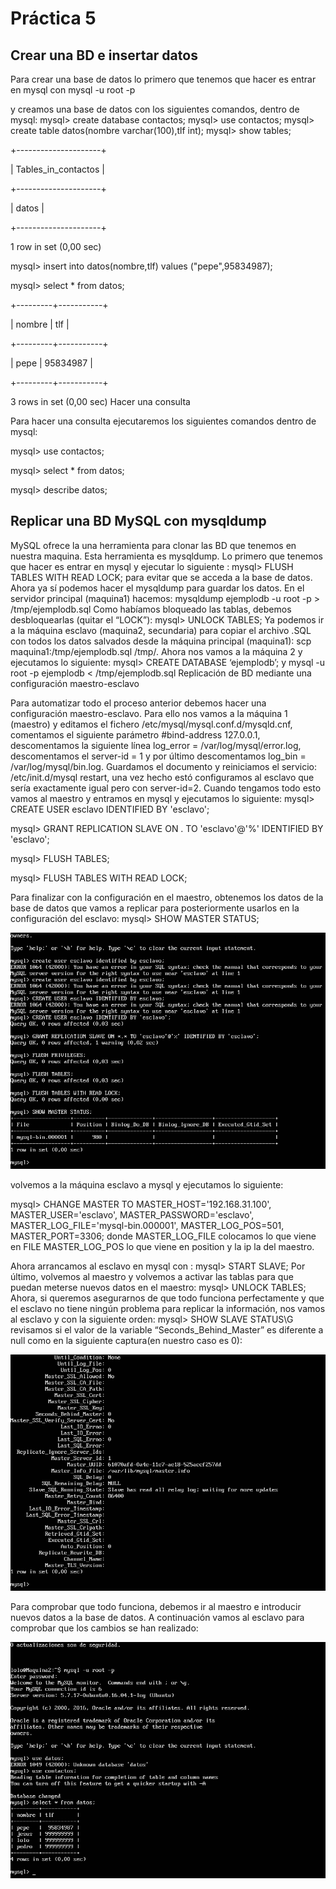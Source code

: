 # Práctica 5
## Crear una BD e insertar datos

Para crear una base de datos lo primero que tenemos que hacer es entrar en mysql con mysql -u root -p

y creamos una base de datos con los siguientes comandos, dentro de mysql: mysql> create database contactos; 
mysql> use contactos; mysql> create table datos(nombre varchar(100),tlf int); mysql> show tables;

+---------------------+

| Tables_in_contactos |

+---------------------+

| datos |

+---------------------+

1 row in set (0,00 sec)

mysql> insert into datos(nombre,tlf) values ("pepe",95834987);

mysql> select * from datos;

+---------+-----------+

| nombre | tlf |

+---------+-----------+

| pepe | 95834987 |

+---------+-----------+

3 rows in set (0,00 sec)
Hacer una consulta

Para hacer una consulta ejecutaremos los siguientes comandos dentro de mysql:

mysql> use contactos;

mysql> select * from datos;

mysql> describe datos;

## Replicar una BD MySQL con mysqldump

MySQL ofrece la una herramienta para clonar las BD que tenemos en nuestra maquina. Esta herramienta es mysqldump. Lo primero que tenemos que hacer es entrar en mysql y ejecutar lo siguiente : mysql> FLUSH TABLES WITH READ LOCK; para evitar que se acceda a la base de datos. Ahora ya sí podemos hacer el mysqldump para guardar los datos. En el servidor principal (maquina1) hacemos: mysqldump ejemplodb -u root -p > /tmp/ejemplodb.sql Como habíamos bloqueado las tablas, debemos desbloquearlas (quitar el “LOCK”): mysql> UNLOCK TABLES; Ya podemos ir a la máquina esclavo (maquina2, secundaria) para copiar el archivo .SQL con todos los datos salvados desde la máquina principal (maquina1): scp maquina1:/tmp/ejemplodb.sql /tmp/. Ahora nos vamos a la máquina 2 y ejecutamos lo siguiente: mysql> CREATE DATABASE ‘ejemplodb’; y mysql -u root -p ejemplodb < /tmp/ejemplodb.sql
Replicación de BD mediante una configuración maestro-esclavo

Para automatizar todo el proceso anterior debemos hacer una configuración maestro-esclavo. Para ello nos vamos a la máquina 1 (maestro) y editamos el fichero /etc/mysql/mysql.conf.d/mysqld.cnf, comentamos el siguiente parámetro #bind-address 127.0.0.1, descomentamos la siguiente línea log_error = /var/log/mysql/error.log, descomentamos el server-id = 1 y por último descomentamos log_bin = /var/log/mysql/bin.log. Guardamos el documento y reiniciamos el servicio: /etc/init.d/mysql restart, una vez hecho estó configuramos al esclavo que sería exactamente igual pero con server-id=2. Cuando tengamos todo esto vamos al maestro y entramos en mysql y ejecutamos lo siguiente: mysql> CREATE USER esclavo IDENTIFIED BY 'esclavo';

mysql> GRANT REPLICATION SLAVE ON . TO 'esclavo'@'%' IDENTIFIED BY 'esclavo';

mysql> FLUSH TABLES;

mysql> FLUSH TABLES WITH READ LOCK;

Para finalizar con la configuración en el maestro, obtenemos los datos de la base de datos que vamos a replicar para posteriormente usarlos en la configuración del esclavo: mysql> SHOW MASTER STATUS;

![img](https://github.com/cvlolo/SWAP/blob/master/practica5/master.png)


volvemos a la máquina esclavo a mysql y ejecutamos lo siguiente:

mysql> CHANGE MASTER TO MASTER_HOST='192.168.31.100', MASTER_USER='esclavo', MASTER_PASSWORD='esclavo', MASTER_LOG_FILE='mysql-bin.000001', MASTER_LOG_POS=501, MASTER_PORT=3306; donde MASTER_LOG_FILE colocamos lo que viene en FILE MASTER_LOG_POS lo que viene en position y la ip la del maestro.

Ahora arrancamos al esclavo en mysql con : mysql> START SLAVE; Por último, volvemos al maestro y volvemos a activar las tablas para que puedan meterse nuevos datos en el maestro: mysql> UNLOCK TABLES; Ahora, si queremos asegurarnos de que todo funciona perfectamente y que el esclavo no tiene ningún problema para replicar la información, nos vamos al esclavo y con la siguiente orden: mysql> SHOW SLAVE STATUS\G revisamos si el valor de la variable “Seconds_Behind_Master” es diferente a null como en la siguiente captura(en nuestro caso es 0): 

![img](https://github.com/cvlolo/SWAP/blob/master/practica5/master2.png)


Para comprobar que todo funciona, debemos ir al maestro e introducir nuevos datos a la base de datos. A continuación vamos al esclavo para comprobar que los cambios se han realizado:

![img](https://github.com/cvlolo/SWAP/blob/master/practica5/master3.png)


